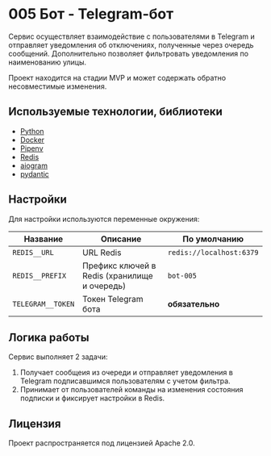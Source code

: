 # 005 Бот - Telegram-бот

Сервис осуществляет взаимодействие с пользователями в Telegram и отправляет уведомления об отключениях, полученные через очередь сообщений. Дополнительно позволяет фильтровать уведомления по наименованию улицы.

Проект находится на стадии MVP и может содержать обратно несовместимые изменения.

## Используемые технологии, библиотеки

- [Python](https://www.python.org/)
- [Docker](https://www.docker.com/)
- [Pipenv](https://github.com/pypa/pipenv)
- [Redis](https://redis.io/)
- [aiogram](https://github.com/aiogram/aiogram)
- [pydantic](https://github.com/pydantic/pydantic)

## Настройки

Для настройки используются переменные окружения:

| Название          | Описание                                     | По умолчанию             |
| ----------------- | -------------------------------------------- | ------------------------ |
| `REDIS__URL`      | URL Redis                                    | `redis://localhost:6379` |
| `REDIS__PREFIX`   | Префикс ключей в Redis (хранилище и очередь) | `bot-005`                |
| `TELEGRAM__TOKEN` | Токен Telegram бота                          | **обязательно**          |


## Логика работы

Сервис выполняет 2 задачи:

1. Получает сообщеия из очереди и отправляет уведомления в Telegram подписавшимся пользователям с учетом фильтра.
2. Принимает от пользователей команды на изменения состояния подписки и фиксирует настройки в Redis.

## Лицензия

Проект распространяется под лицензией Apache 2.0.
